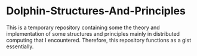 # Dolphin-Structures-And-Principles
This is a temporary repository containing some the theory and implementation of some structures and principles mainly in distributed computing that I encountered. Therefore, this repository functions as a gist essentially.
